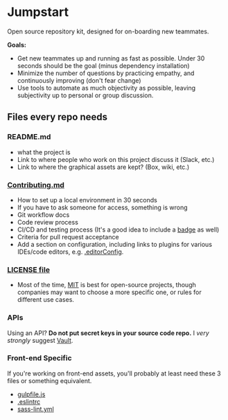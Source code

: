 Jumpstart
==
Open source repository kit, designed for on-boarding new teammates.

**Goals:**
- Get new teammates up and running as fast as possible. Under 30 seconds should be the goal (minus dependency installation)
- Minimize the number of questions by practicing empathy, and continuously improving (don't fear change)
- Use tools to automate as much objectivity as possible, leaving subjectivity up to personal or group discussion.

## Files every repo needs
### README.md
- what the project is
- Link to where people who work on this project discuss it (Slack, etc.)
- Link to where the graphical assets are kept? (Box, wiki, etc.)

### [Contributing.md](https://github.com/blog/1184-contributing-guidelines)

- How to set up a local environment in 30 seconds
 - If you have to ask someone for access, something is wrong
- Git workflow docs
 - Code review process
 - CI/CD and testing process (It's a good idea to include a [badge](https://github.com/boennemann/badges) as well)
 - Criteria for pull request acceptance
- Add a section on configuration, including links to plugins for various IDEs/code editors, e.g. [.editorConfig](http://editorconfig.org/).

### [LICENSE file](https://help.github.com/articles/open-source-licensing/)
 - Most of the time, [MIT](http://choosealicense.com/licenses/mit/) is best for open-source projects, though companies may want to choose a more specific one, or rules for different use cases.

### APIs
Using an API? **Do not put secret keys in your source code repo.**
I _very strongly_ suggest [Vault](https://vaultproject.io/).  

### Front-end Specific
If you're working on front-end assets, you'll probably at least need these 3 files or something equivalent.

- [gulpfile.js](http://gulpjs.com/)
- [.eslintrc](http://eslint.org)
- [sass-lint.yml](https://www.npmjs.com/package/sass-lint)
